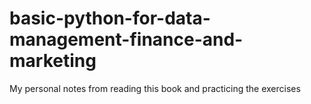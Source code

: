 # basic-python-for-data-management-finance-and-marketing
My personal notes from reading this book and practicing the exercises
